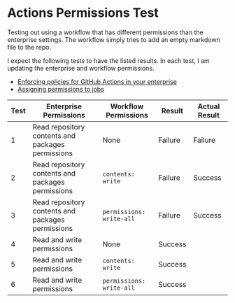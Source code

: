 # Actions Permissions Test

Testing out using a workflow that has different permissions than the enterprise settings. The workflow simply tries to add an empty markdown file to the repo.

I expect the following tests to have the listed results. In each test, I am updating the enterprise and workflow permissions.

- [Enforcing policies for GitHub Actions in your enterprise](https://docs.github.com/en/enterprise-cloud@latest/admin/policies/enforcing-policies-for-your-enterprise/enforcing-policies-for-github-actions-in-your-enterprise)
- [Assigning permissions to jobs](https://docs.github.com/en/actions/using-jobs/assigning-permissions-to-jobs)

| Test | Enterprise Permissions                            | Workflow Permissions     | Result  | Actual Result |
| ---- | ------------------------------------------------- | ------------------------ | ------- | ------------- |
| 1    | Read repository contents and packages permissions | None                     | Failure | Failure       |
| 2    | Read repository contents and packages permissions | `contents: write`        | Failure | Success       |
| 3    | Read repository contents and packages permissions | `permissions: write-all` | Failure | Success       |
| 4    | Read and write permissions                        | None                     | Success |               |
| 5    | Read and write permissions                        | `contents: write`        | Success |               |
| 6    | Read and write permissions                        | `permissions: write-all` | Success |               |
